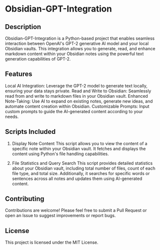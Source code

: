 # Obsidian-GPT-Integration
## Description
Obsidian-GPT-Integration is a Python-based project that enables seamless interaction between OpenAI's GPT-2 generative AI model and your local Obsidian vaults. This integration allows you to generate, read, and enhance markdown content within your Obsidian notes using the powerful text generation capabilities of GPT-2.

## Features
Local AI Integration: Leverage the GPT-2 model to generate text locally, ensuring your data stays private.
Read and Write to Obsidian: Seamlessly read from and write to markdown files in your Obsidian vault.
Enhanced Note-Taking: Use AI to expand on existing notes, generate new ideas, and automate content creation within Obsidian.
Customizable Prompts: Input custom prompts to guide the AI-generated content according to your needs.
## Scripts Included
1. Display Note Content
This script allows you to view the content of a specific note within your Obsidian vault. It fetches and displays the content using Python's file handling capabilities.

2. File Statistics and Query Search
This script provides detailed statistics about your Obsidian vault, including total number of files, count of each file type, and total size. Additionally, it searches for specific words or sentences across all notes and updates them using AI-generated content.

## Contributing
Contributions are welcome! Please feel free to submit a Pull Request or open an Issue to suggest improvements or report bugs.

## License
This project is licensed under the MIT License.